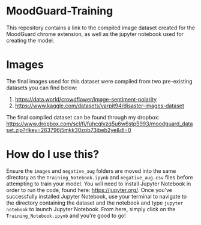 # MoodGuard-Training
 This repository contains a link to the compiled image dataset created for the MoodGuard chrome extension, as well as the jupyter notebook used for creating the model.

# Images
The final images used for this dataset were compiled from two pre-existing datasets you can find below:
1. https://data.world/crowdflower/image-sentiment-polarity
2. https://www.kaggle.com/datasets/varpit94/disaster-images-dataset

The final compiled dataset can be found through my dropbox:
https://www.dropbox.com/scl/fi/fuhcqlvzq5u6w6stp5993/moodguard_dataset.zip?rlkey=263796j5mkk30zpb73ibeb2ye&dl=0

# How do I use this?
Ensure the ```images``` and ```negative_aug``` folders are moved into the same directory as the ```Training_Notebook.ipynb``` and ```negative_aug.csv``` files before attempting to train your model. You will need to install Jupyter Notebook in order to run the code, found here: https://jupyter.org/. Once you've successfully installed Jupyter Notebook, use your terminal to navigate to the directory containing the dataset and the notebook and type ```jupyter notebook``` to launch Jupyter Notebook. From here, simply click on the ```Training_Notebook.ipynb``` and you're good to go!
